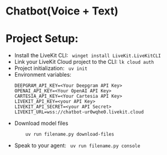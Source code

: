 Chatbot(Voice + Text)
=====================

# Project Setup:
- Install the LiveKit CLI:
  ``` winget install LiveKit.LiveKitCLI```
- Link your LiveKit Cloud project to the CLI:
  ``` lk cloud auth ```
- Project initialization:
  ``` uv init```
- Environment variables:
  ```
  DEEPGRAM_API_KEY=<Your Deepgram API Key>
  OPENAI_API_KEY=<Your OpenAI API Key>
  CARTESIA_API_KEY=<Your Cartesia API Key>
  LIVEKIT_API_KEY=<your API Key>
  LIVEKIT_API_SECRET=<your API Secret>
  LIVEKIT_URL=wss://chatbot-ur0wqhe0.livekit.cloud
  ```
- Download model files
  ``` To use the turn-detector, silero, or noise-cancellation plugins, you first need to download the model files:
      uv run filename.py download-files
  ```
- Speak to your agent:
  ``` uv run filename.py console```


